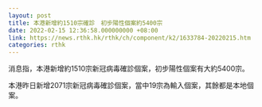 ```yaml
---
layout: post
title: 本港新增約1510宗確診　初步陽性個案約5400宗
date: 2022-02-15 12:36:58.000000000 +08:00
link: https://news.rthk.hk/rthk/ch/component/k2/1633784-20220215.htm
categories: rthk
---
```


消息指，本港新增約1510宗新冠病毒確診個案，初步陽性個案有大約5400宗。

本港昨日新增2071宗新冠病毒確診個案，當中19宗為輸入個案，其餘都是本地個案。
